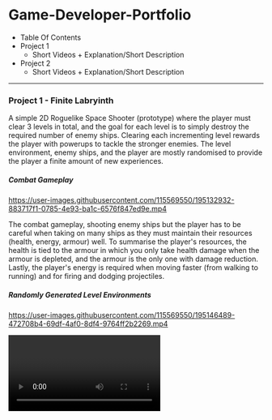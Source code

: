 # Game-Developer-Portfolio


- Table Of Contents
- Project 1
  - Short Videos + Explanation/Short Description
- Project 2
  - Short Videos + Explanation/Short Description
  
------------  
### Project 1 - Finite Labryinth
  
  A simple 2D Roguelike Space Shooter (prototype) where the player must clear 3 levels in total, and the goal for each level is to simply destroy the required number of enemy ships. Clearing each incrementing level rewards the player with powerups to tackle the stronger enemies. The level environment, enemy ships, and the player are mostly randomised to provide the player a finite amount of new experiences.

##### Combat Gameplay
https://user-images.githubusercontent.com/115569550/195132932-883717f1-0785-4e93-ba1c-6576f847ed9e.mp4

The combat gameplay, shooting enemy ships but the player has to be careful when taking on many ships as they must maintain their resources (health, energy, armour) well. To summarise the player's resources, the health is tied to the armour in which you only take health damage when the armour is depleted, and the armour is the only one with damage reduction. Lastly, the player's energy is required when moving faster (from walking to running) and for firing and dodging projectiles.
 
##### Randomly Generated Level Environments
https://user-images.githubusercontent.com/115569550/195146489-472708b4-69df-4af0-8df4-9764ff2b2269.mp4

<Explanation>


<Video of Augment System>
  
<Video of Player Status>

 

